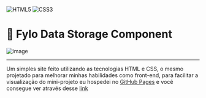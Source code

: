 ![HTML5](https://img.shields.io/badge/html5-%23E34F26.svg?style=for-the-badge&logo=html5&logoColor=white)
![CSS3](https://img.shields.io/badge/css3-%231572B6.svg?style=for-the-badge&logo=css3&logoColor=white)
# 🎨 Fylo Data Storage Component
![image](https://user-images.githubusercontent.com/107084445/179613670-beeab7a2-1fdd-43c7-8729-0a3506ffb8ae.png)
<hr>

<p>Um simples site feito utilizando as tecnologias HTML e CSS, o mesmo projetado para melhorar minhas habilidades como front-end, para facilitar a visualização do mini-projeto eu hospedei no <a href="https://pages.github.com" target="_blank">GitHub Pages</a> e você consegue ver através desse <a href="https://alexfrocha.github.io/fylo-data-storage-component/">link</a></p>
